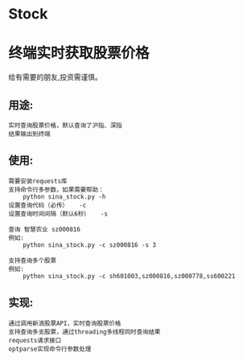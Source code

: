 # Stock
终端实时获取股票价格
====================
给有需要的朋友,投资需谨慎。

用途:
----
    实时查询股票价格，默认查询了沪指、深指
    结果输出到终端

使用:
----
    需要安装requests库
    支持命令行多参数，如果需要帮助：
        python sina_stock.py -h
    设置查询代码（必传）   -c   
    设置查询时间间隔（默认6秒）   -s
    
    查询 智慧农业 sz000816
    例如:
        python sina_stock.py -c sz000816 -s 3
    
    支持查询多个股票
    例如:
        python sina_stock.py -c sh601003,sz000816,sz000778,ss600221

实现:
----
    通过调用新浪股票API，实时查询股票价格
    支持查询多支股票，通过threading多线程同时查询结果
    requests请求接口
    optparse实现命令行参数处理
